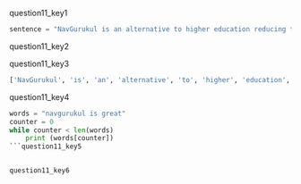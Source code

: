 question11_key1


```python
sentence = "NavGurukul is an alternative to higher education reducing the barriers of current formal education system"
```

question11_key2


question11_key3


```python
['NavGurukul', 'is', 'an', 'alternative', 'to', 'higher', 'education', 'reducing', 'the', 'barriers', 'of', 'current', 'formal', 'education', 'system']
```

question11_key4


```python
words = "navgurukul is great"
counter = 0
while counter < len(words)
    print (words[counter])
```question11_key5


question11_key6
